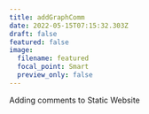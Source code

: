```yaml
---
title: addGraphComm
date: 2022-05-15T07:15:32.303Z
draft: false
featured: false
image:
  filename: featured
  focal_point: Smart
  preview_only: false
---
```

Adding comments to Static Website